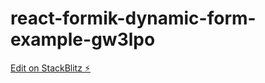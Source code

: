 # react-formik-dynamic-form-example-gw3lpo

[Edit on StackBlitz ⚡️](https://stackblitz.com/edit/react-formik-dynamic-form-example-gw3lpo)